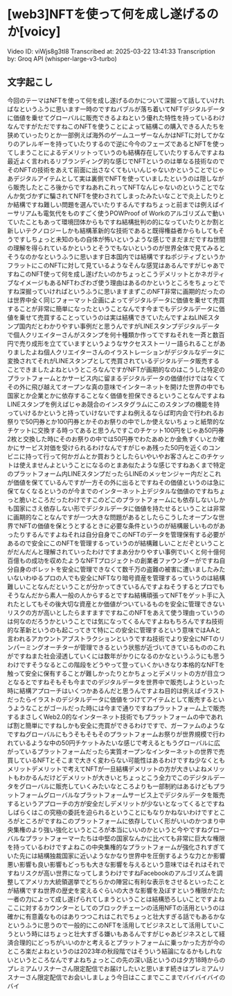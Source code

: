 # [web3]NFTを使って何を成し遂げるのか[voicy]

Video ID: viWjs8g3tI8
Transcribed at: 2025-03-22 13:41:33
Transcription by: Groq API (whisper-large-v3-turbo)

## 文字起こし

今回のテーマはNFTを使って何を成し遂げるのかについて深掘って話していければなというふうに思います一時のですねバブルが落ち着いてNFTデジタルデータに価値を乗せてグローバルに販売できるよねという優れた特性を持っているわけなんですがただですねこのNFTを使うことによって結構この購入できる人たちを狭めていったりとか一部例えば海外のゲームユーザーなんかはNFTに対してかなりのアレルギーを持っていたりするので逆に今今のフェーズであるとNFTを使ってしまうことによるデメリットっていうのも結構存在していたりするんですよね最近よく言われるリブランディング的な感じでNFTというのは単なる技術なのでそのNFTの技術をあえて前面に出さなくてもいいんじゃないかということでじゃあデジタルアイテムとして実は裏側でNFTを使っていましたというのは隠しながら販売したところ後からですねあれこれってNFTなんじゃないのということでなんか気づかずに騙されてNFTを使わされてしまったみたいなことで炎上したりとか結構ですね難しい問題を選んでいたりするんですねちょっと前までは例えばイーサリアムも電気代をものすごく使うPOWProof of Workのアルゴリズムで動いていたこともあって環境団体からもですね結構批判の的になっていたりとか割と新しいテクノロジーしかも結構革新的な技術であると既得権益者からもしてもそうですしちょっと未知のもの自体が怖いというような感じでまだまだですね世間の理解を得られているかというとそうでもないというのが世界全体で見てみるとそうなのかなというふうに思います日本国内では結構ですねポジティブというかフラットにこのNFTに対して見ているようなそんな感覚はあるんですがじゃあですねこのNFT使って何を成し遂げたいのかちょっとこうデメリットとかネガティブなイメージもあるNFTわざわざ使う理由はあるのかというところをちょっとですね深掘っていければというふうに思いますまずこのNFT非常に画期的だったのは世界中全く同じフォーマット企画によってデジタルデータに価値を乗せて売買することが非常に簡単になったということなんです今までもデジタルデータに価値を乗せて売買することっていうのは実は結構できていたんですよねLINEスタンプ国内だとわかりやすい事例だと思うんですがLINEスタンプデジタルデータで個人クリエイターさんがスタンプを何十種類か作ってですねそれを一斉と数百円で売り成形を立てていますというようなサクセスストーリー語られることがありましたよね個人クリエイターさんのイラストレーションがデジタルなデータに変換されてそれがLINEスタンプとして売買されているデジタルデータ販売することできましたよねというところなんですがNFTが画期的なのはこうした特定のプラットフォームとかサービス内に留まるデジタルデータの価値付けではなくてその外に飛び越えてオープンな真の意味でインターネットを開けた世界の中でも国家とか企業とかに依存することなく価値を担保できるということなんですよねLINEスタンプを例えばじゃあ競合のインスタグラムにこのスタンプの機能を持っていけるかというと持っていけないですよね例えるならば町内会で行われるお祭りで50円券とか100円券とかそのお祭りの中でしか使えないちょっと紙幣的なチケットに交換する時ってあると思うんですこのチケット100円をじゃあ50円券2枚と交換した時にそのお祭りの中では50円券でわたあめとか金魚すくいとか確かにサービス対価を受けられるわけなんですがじゃあ残った50円を近くのコンビニに持って行って何かガムとか買おうとしたらいやいやお客さんとこのチケットは使えませんよということになるのとまあ似たような感じですねあくまで特定のプラットフォーム内LINEスタンプだったらLINEのメッセンジャー内だとこれが価値を保てているんですが一方その外に出るとですねその価値というのは急に保てなくなるというのが今までのインターネット上デジタルな価値のですねちょっと脆いところだったわけですこのどこのプラットフォームにも依存しないしかも国家にさえ依存しない形でデジタルデータに価値を持たせるということは非常に画期的なことなんですが一つ大きな問題があるとしたらこうしたオープンな世界でNFTの価値を保とうとするときに必要な条件というのが結構厳しいものがあったりするんですよねそれは自分自身でこのNFTのデータを管理保有する必要があるので安全にこのNFTを管理するっていうのが結構難しいことだぞということがだんだんと理解されていったわけですまあ分かりやすい事例でいくと何十億何百億もの成功を収めたようなNFTプロジェクトの創業者ファウンダーがですね自分自身のボレットを安全に管理できなくて数千万の盗難の被害に遭いましたみたいないわゆるプロの人でも安全にNFTなり暗号資産を管理するっていうのは結構難しいことなんだということが分かってきているんですよねそうするとプロでもそうなんだから素人一般の人からするとですね結構頑張ってNFTをゲット手に入れたとしてもその後大切な資産とか価値がついているものを安全に管理できないリスクの方が高いとしたらますますですねこのNFTをあえて使う理由っていうのは何なのだろうかということでは気になってくるんですよねもちろんですね技術的な革新というのも起こってきて特にこの安全に管理するという意味ではAAと言われるアカウントアブストラクションというですね技術でより安全にNFTのリンパーミングオーチターが管理できるという状態が近づいてきているもののこれがですねまた社会浸透していくには数年がかりになるのかなというふうにも思うわけですそうなるとこの階段をどうやって登っていくかいきなり本格的なNFTを触って安全に保有することが難しかったりとかちょっとデメリットの方が目立つとなるとですねそもそも今までのデジタルデータを世界中で販売しようといった時に結構アプローチはいくつかあるんだと思うんですよね目的は例えばイラストだったらイラストのデジタルデータに価値をつけてアイテムとして販売するというようなことがゴールだった時には今まで通りですねプラットフォーム上で販売するまさしくWeb2.0的なインターネット技術でもプラットフォームの中であれば割と簡単にですねしかも安全に売買ができるわけですで、ガーファムのようなですねグローバルにもうそもそもそのプラットフォームお祭りが世界規模で行われているような中の50円チケットみたいな感じで考えるともうグローバルに広がっているプラットフォームだったら実質オープンなインターネットの世界で売買しているNFTとそこまで大きく変わらない可能性はあるわけですね少なくともメリットデメリットで考えてNFTが一旦結構デメリットの方が大きいよねメリットもわかるんだけどデメリットが大きいとちょっとこう全力でこのデジタルデータをグローバルに販売していくみたいなところよりも一部制約はあるけどもプラットフォームグローバルなプラットフォームサービス上でデジタルデータを販売するというアプローチの方が安全だしデメリットが少ないとなってくるとですねしばらくはこの究極の委託を迫られるということにもなりかねないわけですところがところがですねこのプラットフォームに依存していく形がいいのかつまり中央集権のより強い強化というところが本当にいいのかというと今やですねグローバルなプラットフォーマーたちは中堅の国家なんかに比べても非常に巨大な権限を持っているわけですよねこの中央集権的なプラットフォームが強化されすぎていた先には結構独裁国家に近いようなかなり世界中を圧倒するような力とか影響悪い影響も良い影響もどっちも大きな影響を与えるという意味ではそれはそれですねリスクが高い世界になってしまうわけですねFacebookのアルゴリズムを調整してアメリカ大統領選挙でどちらかの陣営に有利な表示をさせるといったことが結構ですね世界の歴史を変えるぐらいの大きな影響を及ぼすという権限がたた一者の力によって成し遂げられてしまうということは結構恐ろしいことですよねここに対するカウンターとしてのブロックチェーンの活用NFTの活用というのは確かに有意義なものはありつつこれはこれでちょっと壮大すぎる話でもあるかなというふうに思うので一般的にこのNFTを活用してビジネスとして活用していこうという時にはちょっと壮大すぎる嫌いもあるんですがじゃあビジネスとして経済合理的にどっちがいいのかと考えるとプラットフォームに乗っかった方が今のところ楽だよねというのは2023年の秋段階ではそういう結論になるかもしれないというところなんですよねちょっとこの先の深い話というのは夕方18時からのプレミアムリスナーさん限定配信でお届けしたいと思います続きはプレミアムリスナーさん限定配信でお会いしましょう今日はここまでここまでバイバイバイのバイ